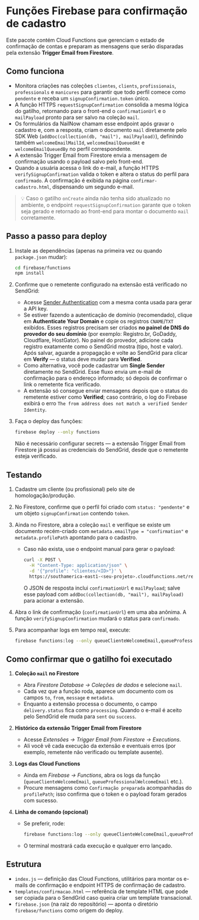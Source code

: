 # Funções Firebase para confirmação de cadastro

Este pacote contém Cloud Functions que gerenciam o estado de confirmação de contas e preparam as mensagens que serão disparadas pela extensão **Trigger Email from Firestore**.

## Como funciona

- Monitora criações nas coleções `clientes`, `clients`, `profissionais`, `professionals` e `manicures` para garantir que todo perfil comece como `pendente` e receba um `signupConfirmation.token` único.
- A função HTTPS `requestSignupConfirmation` consolida a mesma lógica do gatilho, retornando para o front-end o `confirmationUrl` e o `mailPayload` pronto para ser salvo na coleção `mail`.
- Os formulários da NailNow chamam esse endpoint após gravar o cadastro e, com a resposta, criam o documento `mail` diretamente pelo SDK Web (`addDoc(collection(db, "mail"), mailPayload)`), definindo também `welcomeEmailMailId`, `welcomeEmailQueuedAt` e `welcomeEmailQueuedBy` no perfil correspondente.
- A extensão Trigger Email from Firestore envia a mensagem de confirmação usando o payload salvo pelo front-end.
- Quando a usuária acessa o link do e-mail, a função HTTPS `verifySignupConfirmation` valida o token e altera o status do perfil para `confirmado`. A confirmação é exibida na página `confirmar-cadastro.html`, dispensando um segundo e-mail.

> 💡 Caso o gatilho `onCreate` ainda não tenha sido atualizado no ambiente, o endpoint `requestSignupConfirmation` garante que o token seja gerado e retornado ao front-end para montar o documento `mail` corretamente.

## Passo a passo para deploy

1. Instale as dependências (apenas na primeira vez ou quando `package.json` mudar):

   ```bash
   cd firebase/functions
   npm install
   ```

2. Confirme que o remetente configurado na extensão está verificado no SendGrid:

   - Acesse [Sender Authentication](https://app.sendgrid.com/settings/sender_auth) com a mesma conta usada para gerar a API key.
   - Se estiver fazendo a autenticação de domínio (recomendado), clique em **Authenticate Your Domain** e copie os registros `CNAME`/`TXT` exibidos.
     Esses registros precisam ser criados **no painel de DNS do provedor do seu domínio** (por exemplo: Registro.br, GoDaddy, Cloudflare, HostGator). No painel do provedor, adicione cada registro exatamente como o SendGrid mostra (tipo, host e valor).
     Após salvar, aguarde a propagação e volte ao SendGrid para clicar em **Verify** — o status deve mudar para **Verified**.
   - Como alternativa, você pode cadastrar um **Single Sender** diretamente no SendGrid. Esse fluxo envia um e-mail de confirmação para o endereço informado; só depois de confirmar o link o remetente fica verificado.
   - A extensão só consegue enviar mensagens depois que o status do remetente estiver como **Verified**; caso contrário, o log do Firebase exibirá o erro `The from address does not match a verified Sender Identity`.

3. Faça o deploy das funções:

   ```bash
   firebase deploy --only functions
   ```

   Não é necessário configurar secrets — a extensão Trigger Email from Firestore já possui as credenciais do SendGrid, desde que o remetente esteja verificado.

## Testando

1. Cadastre um cliente (ou profissional) pelo site de homologação/produção.
2. No Firestore, confirme que o perfil foi criado com `status: "pendente"` e um objeto `signupConfirmation` contendo `token`.
3. Ainda no Firestore, abra a coleção `mail` e verifique se existe um documento recém-criado com `metadata.emailType = "confirmation"` e `metadata.profilePath` apontando para o cadastro.
   - Caso não exista, use o endpoint manual para gerar o payload:

     ```bash
     curl -X POST \
       -H "Content-Type: application/json" \
       -d '{"profile": "clientes/<ID>"}' \
       https://southamerica-east1-<seu-projeto>.cloudfunctions.net/requestSignupConfirmation
     ```

     O JSON de resposta inclui `confirmationUrl` e `mailPayload`; salve esse payload com `addDoc(collection(db, "mail"), mailPayload)` para acionar a extensão.
4. Abra o link de confirmação (`confirmationUrl`) em uma aba anônima. A função `verifySignupConfirmation` mudará o status para `confirmado`.
5. Para acompanhar logs em tempo real, execute:

   ```bash
   firebase functions:log --only queueClienteWelcomeEmail,queueProfessionalWelcomeEmail,verifySignupConfirmation,requestSignupConfirmation
   ```

## Como confirmar que o gatilho foi executado

1. **Coleção `mail` no Firestore**
   - Abra *Firestore Database → Coleções de dados* e selecione `mail`.
   - Cada vez que a função roda, aparece um documento com os campos `to`, `from`, `message` e `metadata`.
   - Enquanto a extensão processa o documento, o campo `delivery.status` fica como `processing`. Quando o e-mail é aceito pelo SendGrid ele muda para `sent` ou `success`.

2. **Histórico da extensão Trigger Email from Firestore**
   - Acesse *Extensões → Trigger Email from Firestore → Executions*.
   - Ali você vê cada execução da extensão e eventuais erros (por exemplo, remetente não verificado ou template ausente).

  3. **Logs das Cloud Functions**
     - Ainda em *Firebase → Functions*, abra os logs da função (`queueClienteWelcomeEmail`, `queueProfessionalWelcomeEmail` etc.).
     - Procure mensagens como `Confirmação preparada` acompanhadas do `profilePath`; isso confirma que o token e o payload foram gerados com sucesso.

4. **Linha de comando (opcional)**
   - Se preferir, rode:

     ```bash
     firebase functions:log --only queueClienteWelcomeEmail,queueProfessionalWelcomeEmail
     ```

   - O terminal mostrará cada execução e qualquer erro lançado.

## Estrutura

- `index.js` — definição das Cloud Functions, utilitários para montar os e-mails de confirmação e endpoint HTTPS de confirmação de cadastro.
- `templates/confirmacao.html` — referência de template HTML que pode ser copiada para o SendGrid caso queira criar um template transacional.
- `firebase.json` (na raiz do repositório) — aponta o diretório `firebase/functions` como origem do deploy.
